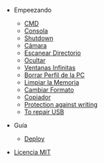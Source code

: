 
- Empeezando

  - [CMD](es/README.md)
  - [Consola](es/console.md)
  - [Shutdown](es/shutdown.md)
  - [Cámara](es/camera.md)
  - [Escanear Directorio](es/scan-directory.md)
  - [Ocultar](es/hide.md)
  - [Ventanas Infinitas](es/infinite-windows.md)
  - [Borrar Perfil de la PC](es/deleted-profile.md)
  - [Limpiar la Memoria](es/clean-memory.md)
  - [Cambiar Formato](es/change-format.md)
  - [Copiador](es/copier.md)
  - [Protection against writing](es/protection-against-writing.md)
  - [To repair USB](es/repair-usb.md)

- Guía

  - [Deploy](es/deploy.md)

- [Licencia MIT](es/license.md)
